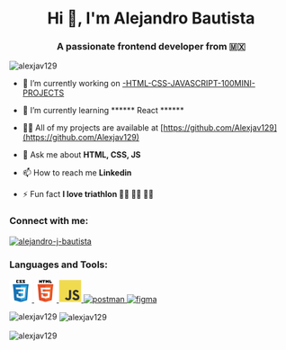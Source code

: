 <h1 align="center">Hi 👋, I'm Alejandro Bautista</h1>
<h3 align="center">A passionate frontend developer from 🇲🇽</h3>

<p align="left"> <img src="https://komarev.com/ghpvc/?username=alexjav129&label=Profile%20views&color=0e75b6&style=flat" alt="alexjav129" /> </p>

- 🔭 I’m currently working on [-HTML-CSS-JAVASCRIPT-100MINI-PROJECTS](https://github.com/Alexjav129/-HTML-CSS-JAVASCRIPT-100MINI-PROJECTS.git)

- 🌱 I’m currently learning ****** React ******

- 👨‍💻 All of my projects are available at [https://github.com/Alexjav129](https://github.com/Alexjav129)

- 💬 Ask me about **HTML, CSS, JS**

- 📫 How to reach me **Linkedin**

- ⚡ Fun fact **I love triathlon 🏃‍♂️ 🚴‍♂️ 🏊‍♂️**

<h3 align="left">Connect with me:</h3>
<p align="left">
<a href="https://linkedin.com/in/alejandro-j-bautista" target="blank"><img align="center" src="https://raw.githubusercontent.com/rahuldkjain/github-profile-readme-generator/master/src/images/icons/Social/linked-in-alt.svg" alt="alejandro-j-bautista" height="30" width="40" /></a>
</p>

<h3 align="left">Languages and Tools:</h3>
<p align="left"> <a href="https://www.w3schools.com/css/" target="_blank" rel="noreferrer"> <img src="https://raw.githubusercontent.com/devicons/devicon/master/icons/css3/css3-original-wordmark.svg" alt="css3" width="40" height="40"/> </a> <a href="https://www.w3.org/html/" target="_blank" rel="noreferrer"> <img src="https://raw.githubusercontent.com/devicons/devicon/master/icons/html5/html5-original-wordmark.svg" alt="html5" width="40" height="40"/> </a> <a href="https://developer.mozilla.org/en-US/docs/Web/JavaScript" target="_blank" rel="noreferrer"> <img src="https://raw.githubusercontent.com/devicons/devicon/master/icons/javascript/javascript-original.svg" alt="javascript" width="40" height="40"/> </a> <a href="https://postman.com" target="_blank" rel="noreferrer"> <img src="https://www.vectorlogo.zone/logos/getpostman/getpostman-icon.svg" alt="postman" width="40" height="40"/> </a> <a href="https://www.figma.com/" target="_blank" rel="noreferrer"> <img src="https://www.vectorlogo.zone/logos/figma/figma-icon.svg" alt="figma" width="40" height="40"/> </a> </p>

<p><img align="left" src="https://github-readme-stats.vercel.app/api/top-langs?username=alexjav129&show_icons=true&locale=en&layout=compact" alt="alexjav129" /></p>

<p>&nbsp;<img align="center" src="https://github-readme-stats.vercel.app/api?username=alexjav129&show_icons=true&locale=en" alt="alexjav129" /></p>

<p><img align="center" src="https://github-readme-streak-stats.herokuapp.com/?user=alexjav129&" alt="alexjav129" /></p>
